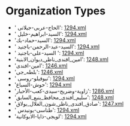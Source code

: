 # Organization Types
 * ' الحاج-عربى-جيلاتى'‎: [1294.xml](/Project-Cairo-Urban-News/CairoUrbanNews/blob/master/articles/arabic/1294.xml)
 * ' السيد-ابراهيم-خليل'‎: [1294.xml](/Project-Cairo-Urban-News/CairoUrbanNews/blob/master/articles/arabic/1294.xml)
 * 'السيد-حماد-بك'‎: [1294.xml](/Project-Cairo-Urban-News/CairoUrbanNews/blob/master/articles/arabic/1294.xml)
 * ' السيد-عبد-الرحمن-باجنيد'‎: [1294.xml](/Project-Cairo-Urban-News/CairoUrbanNews/blob/master/articles/arabic/1294.xml)
 * ' السيد-على-باجنيد '‎: [1294.xml](/Project-Cairo-Urban-News/CairoUrbanNews/blob/master/articles/arabic/1294.xml)
 * 'امين_افندى_ناظر_ديوان_الابنية'‎: [1248.xml](/Project-Cairo-Urban-News/CairoUrbanNews/blob/master/articles/arabic/1248.xml)
 * 'امين-افندى'‎: [1246.xml](/Project-Cairo-Urban-News/CairoUrbanNews/blob/master/articles/arabic/1246.xml)
 * 'بلطه_جى'‎: [1246.xml](/Project-Cairo-Urban-News/CairoUrbanNews/blob/master/articles/arabic/1246.xml)
 * ' تيوفيلو-روسى'‎: [1294.xml](/Project-Cairo-Urban-News/CairoUrbanNews/blob/master/articles/arabic/1294.xml)
 * 'حوش-السباع'‎: [1294.xml](/Project-Cairo-Urban-News/CairoUrbanNews/blob/master/articles/arabic/1294.xml)
 * 'زاوية-وضريح-سيدى-كعب-الأحبار'‎: [1286.xml](/Project-Cairo-Urban-News/CairoUrbanNews/blob/master/articles/arabic/1286.xml)
 * 'سليم_افندى_محافظ_ينبع_السابق'‎: [1248.xml](/Project-Cairo-Urban-News/CairoUrbanNews/blob/master/articles/arabic/1248.xml)
 * 'صادق_افندى_ناظر_شون_الغلال_بولاق'‎: [1247.xml](/Project-Cairo-Urban-News/CairoUrbanNews/blob/master/articles/arabic/1247.xml)
 * ' طناسى-يونيدس'‎: [1294.xml](/Project-Cairo-Urban-News/CairoUrbanNews/blob/master/articles/arabic/1294.xml)
 * 'لويجى-ذايا-الابوكانية'‎: [1294.xml](/Project-Cairo-Urban-News/CairoUrbanNews/blob/master/articles/arabic/1294.xml)
